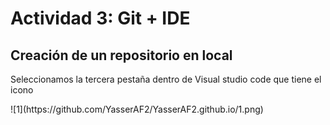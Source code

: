<!DOCTYPE html>
<html lang="es-es">
<head>
    <meta charset="UTF-8">
</head>  
<body>
    <h1>Actividad 3: Git + IDE</h1>
    <h2>Creación de un repositorio en local</h2>
    <p>Seleccionamos la tercera pestaña dentro de Visual studio code que tiene el icono</p>
    ![1](https://github.com/YasserAF2/YasserAF2.github.io/1.png)
</body>    
</html>
